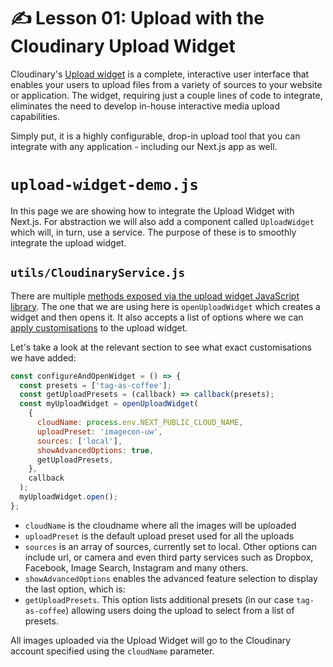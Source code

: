 # ✍️ Lesson 01: Upload with the Cloudinary Upload Widget

Cloudinary's [Upload widget](https://cloudinary.com/documentation/upload_widget) is a complete, interactive user interface that enables your users to upload files from a variety of sources to your website or application. The widget, requiring just a couple lines of code to integrate, eliminates the need to develop in-house interactive media upload capabilities.

Simply put, it is a highly configurable, drop-in upload tool that you can integrate with any application - including our Next.js app as well.

# `upload-widget-demo.js`

In this page we are showing how to integrate the Upload Widget with Next.js. For abstraction we will also add a component called `UploadWidget` which will, in turn, use a service. The purpose of these is to smoothly integrate the upload widget.

## `utils/CloudinaryService.js`

There are multiple [methods exposed via the upload widget JavaScript library](https://cloudinary.com/documentation/upload_widget_reference#initialization_methods). The one that we are using here is `openUploadWidget` which creates a widget and then opens it. It also accepts a list of options where we can [apply customisations](https://cloudinary.com/documentation/upload_widget) to the upload widget.

Let's take a look at the relevant section to see what exact customisations we have added:

```js
const configureAndOpenWidget = () => {
  const presets = ['tag-as-coffee'];
  const getUploadPresets = (callback) => callback(presets);
  const myUploadWidget = openUploadWidget(
    {
      cloudName: process.env.NEXT_PUBLIC_CLOUD_NAME,
      uploadPreset: 'imagecon-uw',
      sources: ['local'],
      showAdvancedOptions: true,
      getUploadPresets,
    },
    callback
  );
  myUploadWidget.open();
};
```

- `cloudName` is the cloudname where all the images will be uploaded
- `uploadPreset` is the default upload preset used for all the uploads
- `sources` is an array of sources, currently set to local. Other options can include url, or camera and even third party services such as Dropbox, Facebook, Image Search, Instagram and many others.
- `showAdvancedOptions` enables the advanced feature selection to display the last option, which is:
- `getUploadPresets`. This option lists additional presets (in our case `tag-as-coffee`) allowing users doing the upload to select from a list of presets.

All images uploaded via the Upload Widget will go to the Cloudinary account specified using the `cloudName` parameter.
